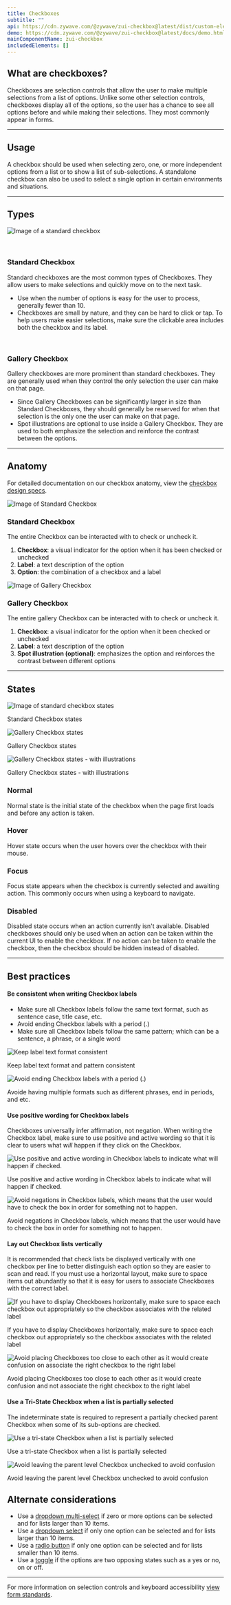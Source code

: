 ```yaml
---
title: Checkboxes
subtitle: ""
api: https://cdn.zywave.com/@zywave/zui-checkbox@latest/dist/custom-elements.json
demo: https://cdn.zywave.com/@zywave/zui-checkbox@latest/docs/demo.html
mainComponentName: zui-checkbox
includedElements: []
---
```

## What are checkboxes?

Checkboxes are selection controls that allow the user to make multiple selections from a list of options. Unlike some other selection controls, checkboxes display all of the options, so the user has a chance to see all options before and while making their selections. They most commonly appear in forms.

<hr>

## Usage

A checkbox should be used when selecting zero, one, or more independent options from a list or to show a list of sub-selections. A standalone checkbox can also be used to select a single option in certain environments and situations.

<hr>

## Types

![Image of a standard checkbox](/images/checkbox-styles.png)

<br>

### Standard Checkbox

Standard checkboxes are the most common types of Checkboxes. They allow users to make selections and quickly move on to the next task.

* Use when the number of options is easy for the user to process, generally fewer than 10.
* Checkboxes are small by nature, and they can be hard to click or tap. To help users make easier selections, make sure the clickable area includes both the checkbox and its label.

<br>

### Gallery Checkbox

Gallery checkboxes are more prominent than standard checkboxes. They are generally used when they control the only selection the user can make on that page.

* Since Gallery Checkboxes can be significantly larger in size than Standard Checkboxes, they should generally be reserved for when that selection is the only one the user can make on that page.
* Spot illustrations are optional to use inside a Gallery Checkbox. They are used to both emphasize the selection and reinforce the contrast between the options.

<hr>

## Anatomy

For detailed documentation on our checkbox anatomy, view the [checkbox design specs](https://xd.adobe.com/view/1e451acf-dca2-47ce-8bee-99ca93473313-4b16/grid).

![Image of Standard Checkbox](/images/anatomy-standard.png)

### Standard Checkbox

The entire Checkbox can be interacted with to check or uncheck it.

1. **Checkbox**: a visual indicator for the option when it has been checked or unchecked
2. **Label**: a text description of the option
3. **Option**: the combination of a checkbox and a label

![Image of Gallery Checkbox](/images/anatomy-gallery.png)

### Gallery Checkbox

The entire gallery Checkbox can be interacted with to check or uncheck it.

1. **Checkbox**: a visual indicator for the option when it been checked or unchecked
2. **Label**: a text description of the option
3. **Spot illustration (optional)**: emphasizes the option and reinforces the contrast between different options

<hr>

## States

![Image of standard checkbox states](/images/standard-checkbox-states.png)

Standard Checkbox states

![Gallery Checkbox states](/images/gallery-checkbox-states-no-illustrations.png)

Gallery Checkbox states

![Gallery Checkbox states - with illustrations](/images/gallery-checkbox-states.png)

Gallery Checkbox states - with illustrations

### Normal

Normal state is the initial state of the checkbox when the page first loads and before any action is taken.

### Hover

Hover state occurs when the user hovers over the checkbox with their mouse.

### Focus

Focus state appears when the checkbox is currently selected and awaiting action. This commonly occurs when using a keyboard to navigate.

### Disabled

Disabled state occurs when an action currently isn't available. Disabled checkboxes should only be used when an action can be taken within the current UI to enable the checkbox. If no action can be taken to enable the checkbox, then the checkbox should be hidden instead of disabled.

<hr>

## Best practices

#### Be consistent when writing Checkbox labels

* Make sure all Checkbox labels follow the same text format, such as sentence case, title case, etc.
* Avoid ending Checkbox labels with a period (.)
* Make sure all Checkbox labels follow the same pattern; which can be a sentence, a phrase, or a single word

<docs-grid columns="2">

<div>

![Keep label text format consistent](/images/group-264508.png)

<docs-do>
Keep label text format and pattern consistent
</docs-do>

</div>

<div>

![Avoid ending Checkbox labels with a period (.)](/images/2.png)

<docs-do-not>
Avoide having multiple formats such as different phrases, end in periods, and etc.
</docs-do-not>

</div>

</docs-grid>

<docs-spacer>

</docs-spacer>

#### Use positive wording for Checkbox labels

Checkboxes universally infer affirmation, not negation. When writing the Checkbox label, make sure to use positive and active wording so that it is clear to users what *will* happen if they click on the Checkbox. 

<docs-grid columns="2">

<div>

![Use positive and active wording in Checkbox labels to indicate what will happen if checked.](/images/2-1.png)

<docs-do>
Use positive and active wording in Checkbox labels to indicate what will happen if checked.
</docs-do>

</div>

<div>

![Avoid negations in Checkbox labels, which means that the user would have to check the box in order for something not to happen.](/images/2-2.png)

<docs-do-not>
Avoid negations in Checkbox labels, which means that the user would have to check the box in order for something not to happen.
</docs-do-not>

</div>

</docs-grid>

<docs-spacer>

</docs-spacer>

#### Lay out Checkbox lists vertically

It is recommended that check lists be displayed vertically with one checkbox per line to better distinguish each option so they are easier to scan and read. If you must use a horizontal layout, make sure to space items out abundantly so that it is easy for users to associate Checkboxes with the correct label. 

<docs-grid columns="2">

<div>

![If you have to display Checkboxes horizontally, make sure to space each checkbox out appropriately so the checkbox associates with the related label](/images/3-1.png)

<docs-do>
If you have to display Checkboxes horizontally, make sure to space each checkbox out appropriately so the checkbox associates with the related label
</docs-do>

</div>

<div>

![Avoid placing Checkboxes too close to each other as it would create confusion on associate the right checkbox to the right label](/images/3-2.png)

<docs-do-not>
Avoid placing Checkboxes too close to each other as it would create confusion and not associate the right checkbox to the right label
</docs-do-not>

</div>

</docs-grid>

<docs-spacer>

</docs-spacer>

#### Use a Tri-State Checkbox when a list is partially selected

The indeterminate state is required to represent a partially checked parent Checkbox when some of its sub-options are checked.

<docs-grid columns="2">

<div>

![Use a tri-state Checkbox when a list is partially selected](/images/4-1.png)

<docs-do>
Use a tri-state Checkbox when a list is partially selected
</docs-do>

</div>

<div>

![Avoid leaving the parent level Checkbox unchecked to avoid confusion](/images/4-2.png)

<docs-do-not>
 Avoid leaving the parent level Checkbox unchecked to avoid confusion
</docs-do-not>

</div>

</docs-grid>

<docs-spacer>

</docs-spacer>

## Alternate considerations

* Use a [dropdown multi-select](/design-system/components/dropdown-multi-selects/) if zero or more options can be selected and for lists larger than 10 items.
* Use a [dropdown select](/design-system/components/dropdown-selects/) if only one option can be selected and for lists larger than 10 items.
* Use a [radio button](/design-system/components/radio-buttons/) if only one option can be selected and for lists smaller than 10 items.
* Use a [toggle](/design-system/components/toggles/) if the options are two opposing states such as a yes or no, on or off.

<hr>

For more information on selection controls and keyboard accessibility [view form standards](/design-system/patterns/forms/).